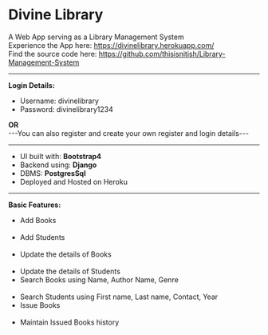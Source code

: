 # Divine Library

A Web App serving as a Library Management System<br>
Experience the App here: https://divinelibrary.herokuapp.com/<br>
Find the source code here: https://github.com/thisisnitish/Library-Management-System<br>
<hr>


**Login Details:**<br>
<ul>
    <li>Username: divinelibrary<br></li>
    <li>Password: divinelibrary1234<br></li>
</ul>
<b>OR</b><br>
---You can also register and create your own register and login details---<br>

<hr>
<ul>
    <li>UI built with: <b>Bootstrap4</b><br></li>
    <li>Backend using: <b>Django</b><br></li>   
    <li>DBMS: <b>PostgresSql</b><br></li>
    <li>Deployed and Hosted on Heroku<br></li>
</ul>
<hr>

**Basic Features:**<br>
<ul>
    <li>Add Books</li><br>
    <li>Add Students</li><br>
    <li>Update the details of Books</li><br>
    <li>Update the details of Students</li<br>
    <li>Search Books using Name, Author Name, Genre</li><br>
    <li>Search Students using First name, Last name, Contact, Year</li<br>
    <li>Issue Books</li><br>
    <li>Maintain Issued Books history</li><br>
</ul>